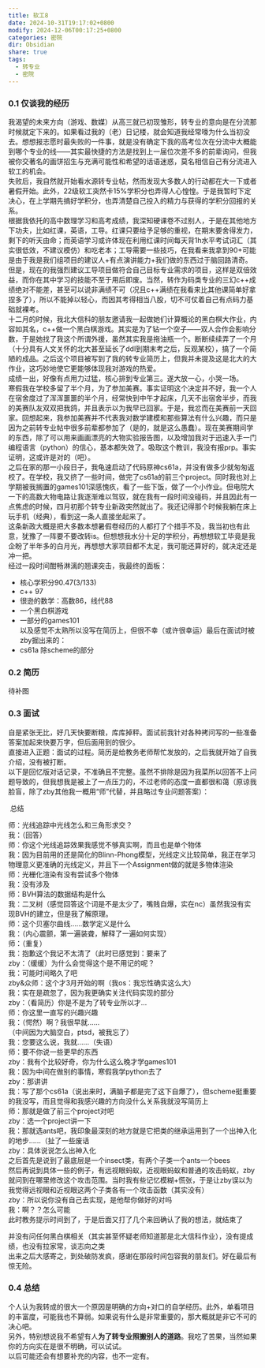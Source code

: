 ```yaml
---
title: 软工8
date: 2024-10-31T19:17:02+0800
modify: 2024-12-06T00:17:25+0800
categories: 密院
dir: Obsidian
share: true
tags:
  - 转专业
  - 密院
---
```


### 0.1 仅谈我的经历

我渴望的未来方向（游戏、数媒）从高三就已初现雏形，转专业的意向是在分流那时候就定下来的。如果看过我的（老）日记楼，就会知道我经常嚎为什么当初没去。想想报志愿时最失败的一件事，就是没有确定下我的高考位次在分流中大概能到哪个专业的线——其实最快捷的方法是找到上一届位次差不多的前辈询问，但我被你交著名的画饼招生与充满可能性和希望的话语迷惑，莫名相信自己有分流进入软工的机会。  
失败后，我自然就开始看水源转专业帖，然而发现大多数人的行动都在大一下或者暑假开始。此外，22级软工突然卡15%学积分也弄得人心惶惶。于是我暂时下定决心，在上学期先搞好学积分，也弄清楚自己投入的精力与获得的学积分回报的关系。  
根据我依托的高中数理学习和高考成绩，我深知硬课卷不过别人，于是在其他地方下功夫，比如红课，英语，工导。红课只要给予足够的重视，在期末要舍得发力，剩下的听天由命；而英语学习或许体现在利用红课时间每天背1h水平考试词汇（其实很低效，不建议模仿）和吃老本；工导需要一些技巧，在我看来我拿到90+可能是由于我是我们组项目的建议人+有点演讲能力+我们做的东西过于脑回路清奇。但是，现在的我强烈建议工导项目做符合自己目标专业需求的项目，这样是双倍效益，而你在其中学习的技能不至于用后即废。当然，转作为码类专业的三幻c++成绩绝对不能差，甚至可以说非满绩不可（况且c++满绩在我看来比其他课简单好拿捏多了），所以不能掉以轻心，而因其考得相当八股，切不可仗着自己有点码力基础就裸考。  
十二月的时候，我北大信科的朋友邀请我一起做她们计算概论的黑白棋大作业，内容如其名，c++做一个黑白棋游戏。其实是为了钻一个空子——双人合作会影响分数，于是她找了我这个所谓外援，虽然其实我是拖油瓶一个。断断续续弄了一个月（十分具有人文关怀的北大甚至延长了ddl到期末考之后，反观某校），搞了一个简陋的成品。之后这个项目被写到了我的转专业简历上，但我并未提及这是北大的大作业，这巧妙地使它更能够体现我对游戏的热爱。  
成绩一出，好像有点用力过猛，核心排到专业第三。遂大放一心，小哭一场。  
寒假我在学校多留了半个月，为了参加美赛。事实证明这个决定并不好，我一个人在宿舍度过了浑浑噩噩的半个月，经常快到中午才起床，几天不出宿舍半步，而我的美赛队友双双把我鸽，并且表示以为我早已回家。于是，我忿而在美赛前一天回家。回想起来，我参加美赛并不代表我对数学建模和那些算法有什么兴趣，而只是因为之前转专业帖中很多前辈都参加了（是的，就是这么愚蠢）。现在美赛期间学的东西，除了可以用来画画漂亮的大物实验报告图，以及增加我对于迅速入手一门编程语言（python）的信心，基本都失效了。吸取这个教训，我没有报prp。事实证明，这或许是对的（吧）。  
之后在家的那一小段日子，我龟速启动了代码原神cs61a，并没有做多少就匆匆返校了。在学校，我又挤了一些时间，做完了cs61a的前三个project。同时我也对上学期被我搁置的games101深感愧疚，看了一些下饭，做了一个小作业。但电院大一下的高数大物电路让我逐渐难以驾驭，就在我有一段时间没碰码，并且因此有一点焦虑的时候，四月初那个转专业新政突然就出了。我还记得那个时候我躺在床上玩手机（经典），看到这一条人直接坐起来了。  
这条新政大概是把大多数本想暑假卷经历的人都打了个措手不及，我当初也有此意，犹豫了一阵要不要改转is。但想想我水分十足的学积分，再想想软工毕竟是我企盼了半年多的白月光，再想想大家项目都不太足，我可能还算好的，就决定还是冲一把。  
经过一段时间酣畅淋漓的翘课突击，我最终的面板：

- 核心学积分90.47(3/133)
- c++ 97
- 很逊的数学：高数86，线代88
- 一个黑白棋游戏
- 一部分的games101  
    以及感觉不太熟所以没写在简历上，但很不幸（或许很幸运）最后在面试时被zby掘出来的：
- cs61a 除scheme的部分

### 0.2 [](https://shuiyuan.sjtu.edu.cn/t/topic/261597/17#h-3)简历

待补图

### 0.3 [](https://shuiyuan.sjtu.edu.cn/t/topic/261597/17#h-4)面试

自是紧张无比，好几天快要断粮，库库掉秤。面试前我针对各种拷问写的一些准备答案加起来快要万字，但后面用到的很少。  
直接进入正题：面试的过程。简历是给教务老师帮忙发放的，之后我就开始了自我介绍，没有被打断。  
以下是回忆版对话记录，不准确且不完整。虽然不排除是因为我菜所以回答不上问题导致的，但我想我是被上了一点压力的，不过老师的态度一直都很和蔼（原谅我脸盲，除了zby其他我一概用“师”代替，并且略过专业问题答案）：

 总结

师：光线追踪中光线怎么和三角形求交？  
我：（回答）  
师：你这个光线追踪效果我感觉不够真实啊，而且也是单个物体  
我：因为目前用的还是简化的Blinn-Phong模型，光线定义比较简单，我正在学习物理意义更准确的光线定义，并且下一个Assignment做的就是多物体渲染  
师：光栅化渲染有没有尝试多个物体  
我：没有涉及  
师：BVH算法的数据结构是什么  
我：二叉树（感觉回答这个词是不是太少了，嘴贱自爆，实在nc）虽然我没有实现BVH的建立，但是我了解原理。  
师：这个贝塞尔曲线……数学定义是什么  
我：（内心震颤，第一遍装聋，解释了一遍如何实现）  
师：（重复）  
我：抱歉这个我记不太清了（此时已感觉到：要来了  
zby：（缓缓）为什么会觉得这个是不用记的呢？  
我：可能时间略久了吧  
zby&众师：这个才3月开始的啊（我os：我忘性确实这么大）  
我：实在是疏忽了，因为我更确实关注代码实现的部分  
zby：（看简历）你是不是为了转专业所以才…  
师：你这里一直写的兴趣兴趣  
我：（愕然）啊？我很早就……  
（中间因为大脑空白，ptsd，被我忘了）  
我：您要这么说，我就……（失语）  
师：要不你说一些更早的东西  
zby：我有个比较好奇，你为什么这么晚才学games101  
我：因为中间在做别的事情，寒假我学python去了  
zby：那讲讲  
我：写了那个cs61a（说出来时，满脑子都是完了这下自爆了），但scheme挺重要的我没写，而且觉得和我感兴趣的方向没什么关系我就没写简历上  
师：那就是做了前三个project对吧  
zby：选一个project讲一下  
我：那就选ants吧，我印象最深刻的地方就是它把类的继承运用到了一个出神入化的地步……（扯了一些废话  
zby：具体说说怎么出神入化  
之后首先是说到了最底层是一个insect类，有两个子类一个ants一个bees  
然后再说到具体一些的例子，有远视眼蚂蚁，近视眼蚂蚁和普通的攻击蚂蚁，zby就问到在哪里修改这个攻击范围。当时我有些记忆模糊+慌张，于是让zby误以为我觉得远视眼和近视眼这两个子类各有一个攻击函数（其实没有）  
zby：所以说你没有自己去实现，是他帮你做好的对吗  
我：啊？？怎么可能  
此时教务提示时间到了，于是后面又打了几个来回确认了我的想法，就结束了

并没有问任何黑白棋相关（其实甚至怀疑老师知道那是北大信科作业），没有提成绩，也没有拉家常，谈志向之类  
出来之后大感寄之，到处破防发疯，感谢在那段时间包容我的朋友们。好在最后有惊无险。

### 0.4 [](https://shuiyuan.sjtu.edu.cn/t/topic/261597/17#h-5)总结

个人认为我转成的很大一个原因是明确的方向+对口的自学经历。此外，单看项目的丰富度，可能我也不算弱。如果说有什么是非常重要的，那大概就是非它不可的决心吧。  
另外，特别想说我不希望有人**为了转专业照搬别人的道路**。我吃了苦果，当然如果你的方向实在是很不明确，可以试试。  
以后可能还会有想要补充的内容，也不一定有。
